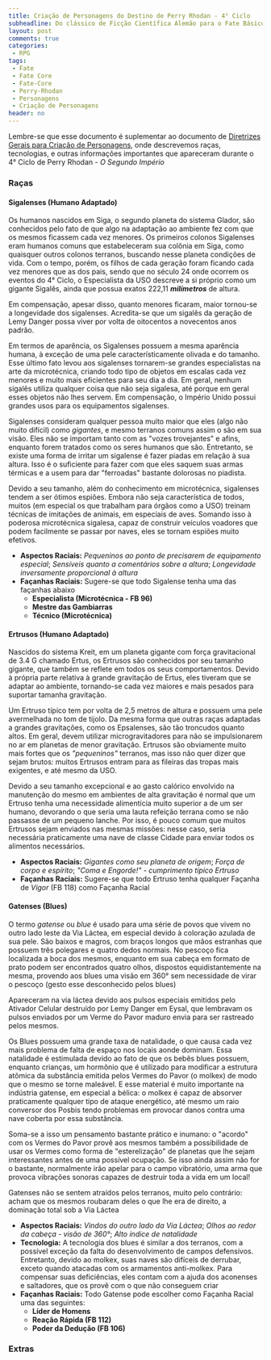 ```yaml
---
title: Criação de Personagens do Destino de Perry Rhodan - 4° Ciclo
subheadline: Do clássico de Ficção Científica Alemão para o Fate Básico
layout: post
comments: true
categories:
 - RPG
tags:
 - Fate
 - Fate Core
 - Fate-Core
 - Perry-Rhodan
 - Personagens
 - Criação de Personagens
header: no
---
```


Lembre-se   que  esse   documento  é   suplementar  ao   documento  de
[Diretrizes Gerais para Criação de Personagens](/rpg/2015/06/22/CriacaoDePersonagem.html),
onde descrevemos raças, tecnologias,  e outras informações importantes
que  apareceram durante  o  4°  Ciclo de  Perry  Rhodan  - *O  Segundo
Império*

### Raças

#### Sigalenses (Humano Adaptado)

Os humanos nascidos em Siga, o  segundo planeta do sistema Glador, são
conhecidos pelo fato de que algo  na adaptação ao ambiente fez com que
os mesmos ficassem  cada vez menores. Os  primeiros colonos Sigalenses
eram  humanos  comuns que  estabeleceram  sua  colônia em  Siga,  como
quaisquer outros colonos terranos, buscando nesse planeta condições de
vida. Com o tempo, porém, os filhos de cada geração foram ficando cada
vez menores que  as dos pais, sendo  que no século 24  onde ocorrem os
eventos do 4° Ciclo, o Especialista  da USO descreve a si próprio como
um gigante Sigalês, ainda que possua exatos 222,11 _**milímetros**_ de
altura.

Em compensação, apesar disso,  quanto menores ficaram, maior tornou-se
a longevidade dos sigalenses. Acredita-se que um sigalês da geração de
Lemy  Danger possa  viver por  volta de  oitocentos a  novecentos anos
padrão.

Em  termos  de aparência,  os  Sigalenses  possuem a  mesma  aparência
humana,  à  exceção  de  uma pele  característicamente  olivada  e  do
tamanho.  Esse  último fato  levou aos sigalenses  tornarem-se grandes
especialistas na arte da microtécnica, criando todo tipo de objetos em
escalas cada vez  menores e muito mais eficientes para  seu dia a dia.
Em geral, nenhum sigalês utiliza qualquer coisa que não seja sigalesa,
até porque em  geral esses objetos não lhes servem.  Em compensação, o
Império Unido possui grandes usos para os equipamentos sigalenses.

Sigalenses consideram qualquer  pessoa muito maior que  eles (algo não
muito difícil) como *gigantes*, e mesmo terranos comuns assim o são em
sua visão.  Eles não se  importam tanto  com as "vozes  trovejantes" e
afins,   enquanto   forem  tratados   como   os   seres  humanos   que
são. Entretanto, se  existe uma forma de irritar um  sigalense é fazer
piadas em relação à sua altura. Isso é o suficiente para fazer com que
eles saquem suas armas térmicas e a usem para dar "ferroadas" bastante
dolorosas no piadista.

Devido a seu tamanho, além do conhecimento em microtécnica, sigalenses
tendem a ser ótimos espiões.  Embora não seja característica de todos,
muitos (em especial  os que trabalham para órgãos como  a USO) treinam
técnicas de imitações de animais, em especiais de aves. Somando isso à
poderosa microtécnica  sigalesa, capaz de construir  veículos voadores
que podem facilmente se passar por naves, eles se tornam espiões muito
efetivos.

- **Aspectos  Raciais:**   *Pequeninos  ao  ponto  de   precisarem  de
  equipamento  especial*;  *Sensíveis  quanto a  comentários  sobre  a
  altura*; *Longevidade inversamente proporcional à altura*
- **Façanhas  Raciais:** Sugere-se  que todo  Sigalense tenha  uma das
  façanhas abaixo
  - **Especialista (Microtécnica - FB 96)**
  - **Mestre das Gambiarras**
  - **Técnico (Microtécnica)**
  
#### Ertrusos (Humano Adaptado)

Nascidos  do   sistema  Kreit,  em   um  planeta  gigante   com  força
gravitacional de 3.4  G chamado Ertus, os Ertrusos  são conhecidos por
seu  tamanho  gigante,  que  também   se  reflete  em  todos  os  seus
comportamentos. Devido à própria parte relativa à grande gravitação de
Ertus, eles tiveram  que se adaptar ao ambiente,  tornando-se cada vez
maiores e mais pesados para suportar tamanha gravitação.

Um Ertruso típico tem por volta de  2,5 metros de altura e possuem uma
pele avermelhada  no tom de  tijolo. Da  mesma forma que  outras raças
adaptadas a grandes gravitações, como os Epsalenses, são tão troncudos
quanto altos. Em  geral, devem utilizar microgravitadores  para não se
impulsionarem  no ar  em planetas  de menor  gravitação. Ertrusos  são
obviamente muito mais fortes que  os *"pequeninos"* terranos, mas isso
não  quer dizer  que  sejam  brutos: muitos  Ertrusos  entram para  as
fileiras das tropas mais exigentes, e até mesmo da USO.

Devido  a seu  tamanho excepcional  e ao  gasto calórico  envolvido na
manutenção do  mesmo em ambientes de  alta gravitação é normal  que um
Ertruso tenha uma  necessidade alimentícia muito superior a  de um ser
humano, devorando o  que seria uma lauta refeição terrana  como se não
passasse de  um pequeno  lanche. Por  isso, é  pouco comum  que muitos
Ertrusos  sejam  enviados  nas   mesmas  missões:  nesse  caso,  seria
necessária praticamente uma nave de classe Cidade para enviar todos os
alimentos necessários.

- **Aspectos Raciais:** *Gigantes como  seu planeta de origem*; *Força
  de  corpo  e espírito*;  *"Coma  e  Engorde!" -  cumprimento  típico
  Ertruso*
- **Façanhas  Raciais:** Sugere-se  que  todo  Ertruso tenha  qualquer
  Façanha de _Vigor_ (FB 118) como Façanha Racial


#### Gatenses (Blues)

O termo *gatense* ou *blue* é usado  para uma série de povos que vivem
no outro  lado leste  da Via  Láctea, em  especial devido  à coloração
azulada de sua  pele. São baixos e magros, com  braços longos que mãos
estranhas  que possuem  três  polegares e  quatro  dedos normais.   No
pescoço fica localizada  a boca dos mesmos, enquanto em  sua cabeça em
formato  de  prato  podem  ser  encontrados  quatro  olhos,  dispostos
equidistantemente na mesma,  provendo aos blues uma visão  em 360° sem
necessidade de virar o pescoço (gesto esse desconhecido pelos blues)

Apareceram na  via láctea  devido aos  pulsos especiais  emitidos pelo
Ativador Celular destruído por Lemy  Danger em Eysal, que lembravam os
pulsos enviados por um Verme do  Pavor maduro envia para ser rastreado
pelos mesmos.

Os Blues possuem  uma grande taxa de natalidade, o  que causa cada vez
mais  problema de  falta  de  espaço nos  locais  aonde dominam.  Essa
natalidade é estimulada devido ao fato  de que os bebês blues possuem,
enquanto  crianças,  um hormônio  que  é  utilizado para  modificar  a
estrutura  atômica da  substância  emitida pelos  Vermes  do Pavor  (o
molkex) de modo que o mesmo se torne maleável. E esse material é muito
importante  na indústria  gatense, em  especial a  bélica: o  molkex é
capaz de absorver praticamente qualquer tipo de ataque energético, até
mesmo um raio  conversor dos Posbis tendo problemas  em provocar danos
contra uma nave coberta por essa substância.

Soma-se a  isso um pensamento  bastante prático e inumano:  o "acordo"
com os Vermes do Pavor provê aos mesmos também a possibilidade de usar
os  Vermes como  forma de  "esterelização" de  planetas que  lhe sejam
interessantes antes de uma possível  ocupação. Se isso ainda assim não
for o bastante,  normalmente irão apelar para o  campo vibratório, uma
arma que provoca vibrações sonoras capazes  de destruir toda a vida em
um local!

Gatenses não se sentem atraídos  pelos terranos, muito pelo contrário:
acham  que os  mesmos  roubaram deles  o  que lhe  era  de direito,  a
dominação total sob a Via Láctea

- **Aspectos Raciais:** *Vindos  do outro lado da  Via Láctea*; *Olhos
  ao redor da cabeça - visão de 360°*; *Alto índice de natalidade*
- **Tecnologia:** A tecnologia dos blues é similar a dos terranos, com
  a   possível  exceção   da  falta   do  desenvolvimento   de  campos
  defensivos. Entretanto, devido ao molkex, suas naves são difíceis de
  derrubar, exceto quando atacadas com os armamentos anti-molkex. Para
  compensar suas deficiências, eles contam com a ajuda dos aconenses e
  saltadores, que os provê com o que não conseguem criar
- **Façanhas Raciais:** Todo Gatense pode escolher como Façanha Racial
  uma das seguintes:
  - **Líder de Homens**
  - **Reação Rápida (FB 112)**
  - **Poder da Dedução (FB 106)**

### Extras
